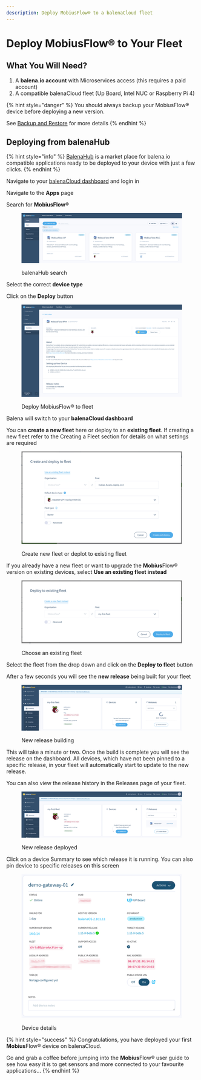```yaml
---
description: Deploy MobiusFlow® to a balenaCloud fleet
---
```


# Deploy MobiusFlow® to Your Fleet

## What You Will Need?

1. A **balena.io account** with Microservices access (this requires a paid account)
2. A compatible balenaCloud fleet (Up Board, Intel NUC or Raspberry Pi 4)

{% hint style="danger" %}
You should always backup your MobiusFlow® device before deploying a new version.

See [Backup and Restore](../mobiusflow-r/backup-and-restore.md) for more details
{% endhint %}

## Deploying from balenaHub

{% hint style="info" %}
[BalenaHub](https://hub.balena.io/apps) is a market place for balena.io compatible applications ready to be deployed to your device with just a few clicks.
{% endhint %}

Navigate to your [balenaCloud dashboard](https://dashboard.balena-cloud.com/?) and login in

Navigate to the **Apps** page

Search for **MobiusFlow®**

<figure><img src="../../.gitbook/assets/BalenaHub Search.png" alt=""><figcaption><p>balenaHub search</p></figcaption></figure>

Select the correct **device type**

Click on the **Deploy** button

<figure><img src="../../.gitbook/assets/BalenaHub Deploy.png" alt=""><figcaption><p>Deploy MobiusFlow® to fleet</p></figcaption></figure>

Balena will switch to your **balenaCloud dashboard**

You can **create a new fleet** here or deploy to an **existing fleet**. If creating a new fleet refer to the Creating a Fleet section for details on what settings are required

<figure><img src="../../.gitbook/assets/Balena Deploy to Fleet.png" alt=""><figcaption><p>Create new fleet or deplot to existing fleet</p></figcaption></figure>

If you already have a new fleet or want to upgrade the **Mobius**Flow® version on existing devices, select **Use an existing fleet instead**

<figure><img src="../../.gitbook/assets/Balena Deploy to Existing Fleet.png" alt=""><figcaption><p>Choose an existing fleet</p></figcaption></figure>

Select the fleet from the drop down and click on the **Deploy to fleet** button

After a few seconds you will see the **new release** being built for your fleet

<figure><img src="../../.gitbook/assets/Balena Build Release.png" alt=""><figcaption><p>New release building</p></figcaption></figure>

This will take a minute or two. Once the build is complete you will see the release on the dashboard. All devices, which have not been pinned to a specific release, in your fleet will automatically start to update to the new release.

You can also view the release history in the Releases page of your fleet.

<figure><img src="../../.gitbook/assets/Balena Release Built.png" alt=""><figcaption><p>New release deployed</p></figcaption></figure>

Click on a device Summary to see which release it is running. You can also pin device to specific releases on this screen

<figure><img src="../../.gitbook/assets/Balena Device Details - Release.png" alt=""><figcaption><p>Device details</p></figcaption></figure>

{% hint style="success" %}
Congratulations, you have deployed your first **Mobius**Flow® device on balenaCloud.

Go and grab a coffee before jumping into the **Mobius**Flow® user guide to see how easy it is to get sensors and more connected to your favourite applications...
{% endhint %}

